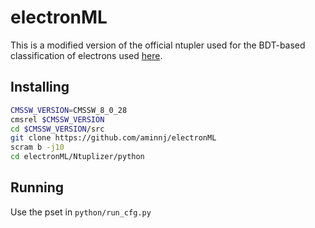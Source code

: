 # electronML

This is a modified version of the official ntupler used for the BDT-based classification of electrons
used [here](https://github.com/Werbellin/ID_flat_ntupler/blob/master/Ntuplizer/python/run_AOD_cfg.py).

## Installing
```bash
CMSSW_VERSION=CMSSW_8_0_28
cmsrel $CMSSW_VERSION
cd $CMSSW_VERSION/src
git clone https://github.com/aminnj/electronML 
scram b -j10
cd electronML/Ntuplizer/python
```

## Running
Use the pset in `python/run_cfg.py`
